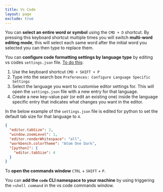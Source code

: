 ```yaml
---
title: Vs Code
layout: page
exclude: true
---
```

You can **select an entire word or symbol** using the `CMD + D` shortcut. By pressing this keyboard shortcut multiple times you will switch **multi-word editing mode**, this will select each same word after the initial word you selected you can then type to replace them.

You can **configure code formatting settings by language type** by editing vs codes `settings.json` file. [To do this](https://stackoverflow.com/questions/34247939/how-to-set-per-filetype-tab-size):

1. Use the keyboard shortcut `CMD + SHIFT + P`
2. Type into the search box `Preferences: Configure Language Specific Settings`
3. Select the language you want to customise editor settings for. This will open the `settings.json` file with a new entry for that language.
4. Create a new key-value pair (or edit an existing one) inside the language specific entry that indicates what changes you want in the editor.
 
In the below example of the `settings.json` file is edited for python to set the default tab size for that language to `4`.
```json
{
  "editor.tabSize": 2,
  "window.zoomLevel": 1,
  "editor.renderWhitespace": "all",
  "workbench.colorTheme": "Atom One Dark",
  "[python]": {
    "editor.tabSize": 4
  }
}
```

To **open the commands window** `CTRL` + `SHIFT` + `P`.

You can **add the `code` CLI namespace to your machine** by using triggering the `>shell command` in the vs code commands window.
<!--stackedit_data:
eyJoaXN0b3J5IjpbMjY0NzYyOTcwLDEzMTc3OTczOTYsMTM4Mj
YzMDE0MCwtMTczNzkwMjU3MSwtMTAzODkxMDIwM119
-->